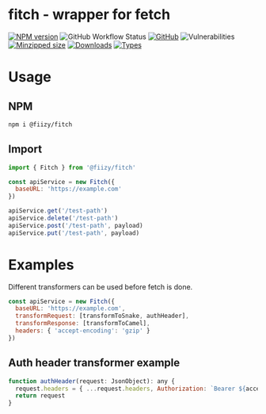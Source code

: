 # fitch - wrapper for fetch

[![NPM version](https://img.shields.io/npm/v/@fiizy/fitch.svg)](https://www.npmjs.com/package/@fiizy/fitch)
![GitHub Workflow Status](https://img.shields.io/github/workflow/status/Fiizy/fitch/Publish)
[![GitHub](https://img.shields.io/github/license/fiizy/fitch)](https://github.com/fiizy/fitch/blob/master/LICENSE)
![Vulnerabilities](https://img.shields.io/snyk/vulnerabilities/github/fiizy/fitch)
[![Minzipped size](https://img.shields.io/bundlephobia/minzip/@fiizy/fitch.svg)](https://www.npmjs.com/package/@fiizy/fitch)
[![Downloads](https://img.shields.io/npm/dm/@fiizy/fitch)](https://www.npmjs.com/package/@fiizy/fitch)
[![Types](https://img.shields.io/npm/types/@fiizy/fitch)](https://www.npmjs.com/package/@fiizy/fitch)

# Usage
## NPM
```sh
npm i @fiizy/fitch
```

## Import
```javascript
import { Fitch } from '@fiizy/fitch'
```

```javascript
const apiService = new Fitch({
  baseURL: 'https://example.com'
})
```

```javascript
apiService.get('/test-path')
apiService.delete('/test-path')
apiService.post('/test-path', payload)
apiService.put('/test-path', payload)
```

# Examples
Different transformers can be used before fetch is done.

```javascript
const apiService = new Fitch({
  baseURL: 'https://example.com',
  transformRequest: [transformToSnake, authHeader],
  transformResponse: [transformToCamel],
  headers: { 'accept-encoding': 'gzip' }
})
```


## Auth header transformer example
```javascript
function authHeader(request: JsonObject): any {  
  request.headers = { ...request.headers, Authorization: `Bearer ${accessToken}` }
  return request
}
```

